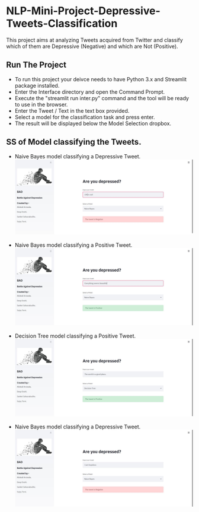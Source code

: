 # NLP-Mini-Project-Depressive-Tweets-Classification
This project aims at analyzing Tweets acquired from Twitter and classify which of them are Depressive (Negative) and which are Not (Positive).

## Run The Project
* To run this project your deivce needs to have Python 3.x and Streamlit package installed.
* Enter the Interface directory and open the Command Prompt.
* Execute the "streamlit run inter.py" command and the tool will be ready to use in the browser.
* Enter the Tweet / Text in the text box provided.
* Select a model for the classification task and press enter.
* The result will be displayed below the Model Selection dropbox.

## SS of Model classifying the Tweets.
* Naive Bayes model classifying a Depressive Tweet.
![](https://github.com/SUPREME-CODER/NLP-Mini-Project-Depressive-Tweets-Classification/blob/master/Screen-Shots/Capture%201.JPG)
<br><br>
* Naive Bayes model classifying a Positive Tweet.
![](https://github.com/SUPREME-CODER/NLP-Mini-Project-Depressive-Tweets-Classification/blob/master/Screen-Shots/Capture%202.JPG)
<br><br>
* Decision Tree model classifying a Positive Tweet.
![](https://github.com/SUPREME-CODER/NLP-Mini-Project-Depressive-Tweets-Classification/blob/master/Screen-Shots/Capture%203.JPG)
<br><br>
* Naive Bayes model classifying a Depressive Tweet.
![](https://github.com/SUPREME-CODER/NLP-Mini-Project-Depressive-Tweets-Classification/blob/master/Screen-Shots/Capture%204.JPG)
